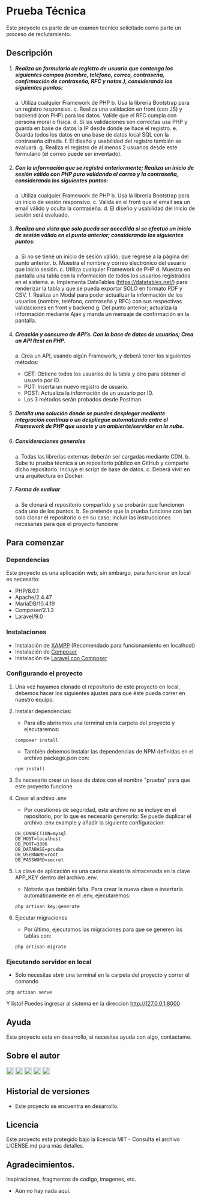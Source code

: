 # Prueba Técnica 

Este proyecto es parte de un examen tecnico solicitado como parte un proceso de reclutamiento.

## Descripción

1. ##### Realiza un formulario de registro de usuario que contenga los siguientes campos (nombre,  teléfono, correo, contraseña, confirmación de contraseña, RFC y notas.), considerando los siguientes puntos:

    a. Utiliza cualquier Framework de PHP
    b. Usa la librería Bootstrap para un registro responsivo.
    c. Realiza una validación en front (con JS) y backend (con PHP) para los datos. Valide que el RFC cumpla con persona moral o física.
    d. Si las validaciones son correctas usa PHP y guarda en base de datos la IP desde donde se hace el registro.
    e. Guarda todos los datos en una base de datos local SQL con la contraseña cifrada.
    f. El diseño y usabilidad del registro también se evaluará.
    g. Realiza el registro de al menos 2 usuarios desde este formulario (el correo puede ser inventado).

2. ##### Con la información que se registró anteriormente; Realiza un inicio de sesión válido con PHP  puro validando el correo y la contraseña, considerando los siguientes puntos:
    a. Utiliza cualquier Framework de PHP
    b. Usa la librería Bootstrap para un inicio de sesión responsivo.
    c. Valida en el front que el email sea un email válido y oculta la contraseña.
    d. El diseño y usabilidad del inicio de sesión será evaluado.

3. ##### Realiza una vista que solo pueda ser accedida si se efectuó un inicio de sesión válido en el punto anterior; considerando los siguientes puntos:
    a. Si no se tiene un inicio de sesión válido; que regrese a la página del punto anterior.
    b. Muestra el nombre y correo electrónico del usuario que inicio sesión.
    c. Utiliza cualquier Framework de PHP
    d. Muestra en pantalla una tabla con la información de todos los usuarios registrados en el sistema.
    e. Implementa DataTables (https://datatables.net/) para renderizar la tabla y que se pueda exportar SOLO en formato PDF y CSV.
    f. Realiza un Modal para poder actualizar la información de los usuarios (nombre, teléfono, 
    contraseña y RFC) con sus respectivas validaciones en front y backend
    g. Del punto anterior; actualiza la información mediante Ajax y manda un mensaje de confirmación en la pantalla.

4.  ##### Creación y consumo de API’s. Con la base de datos de usuarios; Crea un API Rest en PHP.
    a. Crea un API, usando algún Framework, y deberá tener los siguientes métodos:
	- GET: Obtiene todos los usuarios de la tabla y otro para obtener el usuario por ID.
	- PUT: Inserta un nuevo registro de usuario.
	- POST: Actualiza la información de un usuario por ID. 
	- Los 3 métodos serán probados desde Postman.

5. ##### Detalla una solución donde se puedes desplegar mediante integración continua o un despliegue automatizado entre el Framework de PHP que usaste y un ambiente/servidor en la nube.

6. ##### Consideraciones generales
    a. Todas las librerías externas deberán ser cargadas mediante CDN.
    b. Sube tu prueba técnica a un repositorio público en GitHub y comparte dicho repositorio. Incluye el script de base de datos.
    c. Deberá vivir en una arquitectura en Docker.

7. ##### Forma de evaluar
    a. Se clonará el repositorio compartido y se probarán que funcionen cada uno de los puntos.
    b. Se pretende que la prueba funcione con tan solo clonar el repositorio o en su caso; incluir las instrucciones necesarias para que el proyecto funcione

## Para comenzar

### Dependencias

Este proyecto es una aplicación web, sin embargo, para funcionar en local es necesario:
* PHP/8.0.1
* Apache/2.4.47
* MariaDB/10.4.19
* Composer/2.1.3
* Laravel/9.0

### Instalaciones

* Instalación de [XAMPP](https://www.apachefriends.org/es/download.html "XAMPP") (Recomendado para funcionamiento en localhost) 
* Instalación de [Composer](https://getcomposer.org/download/ "Composer")
* Instalación de [Laravel con Composer](https://laravel.com/docs/8.x/installation#installation-via-composer "Laravel con Composer")

### Configurando el proyecto

1. Una vez hayamos clonado el repositorio de este proyecto en local, debemos hacer los siguientes ajustes para que éste pueda correr en nuestro equipo.

2. Instalar dependencias:
    * Para ello abriremos una terminal en la carpeta del proyecto y ejecutaremos:
    ```
    composer install
    ```
    * También debemos instalar las dependencias de NPM definidas en el archivo package.json con:
    ```
    npm install
    ```

3. Es necesario crear un base de datos con el nombre "prueba" para que este proyecto funcione

4. Crear el archivo .env
    * Por cuestiones de seguridad, este archivo no se incluye en el repositorio, por lo que es necesario generarlo: Se puede duplicar el archivo .env.example y añadir la siguiente configuracion:
    ```
    DB_CONNECTION=mysql
    DB_HOST=localhost
    DB_PORT=3306
    DB_DATABASE=prueba
    DB_USERNAME=root
    DB_PASSWORD=secret
    ```

5. La clave de aplicación es una cadena aleatoria almacenada en la clave APP_KEY dentro del archivo .env.   
    * Notarás que también falta. Para crear la nueva clave e insertarla automáticamente en el .env, ejecutaremos:
    ```
    php artisan key:generate
    ```

6. Ejecutar migraciones
    * Por último, ejecutamos las migraciones para que se generen las tablas con:
    ```
    php artisan migrate 
    ```

### Ejecutando servidor en local

* Solo necesitas abrir una terminal en la carpeta del proyecto y correr el comando

```
php artisan serve
```

Y listo! Puedes ingresar al sistema en la direccion http://127.0.0.1:8000

## Ayuda

Este proyecto esta en desarrollo, si necesitas ayuda con algo, contactame.

## Sobre el autor

[<img src='https://img.shields.io/badge/-Github-9979C1?style=for-the-badge&logo=github' alt='github' height='20'>](https://github.com/PatyLuPrz)  [<img src='https://img.shields.io/badge/-Facebook-C3D6F2?style=for-the-badge&logo=facebook' alt='facebook' height='20'>](https://www.facebook.com/paty.przmtz)  [<img src='https://img.shields.io/badge/-Instagram-FEE5EB?style=for-the-badge&logo=instagram' alt='instagram' height='20'>](https://www.instagram.com/patty.was.here/)  [<img src='https://img.shields.io/badge/-Twitter-D1EAF5?style=for-the-badge&logo=twitter' alt='twitter' height='20'>](https://twitter.com/PatyLuPrz)  [<img src='https://img.shields.io/badge/-Twitch-DCCBED?style=for-the-badge&logo=twitch' alt='twitch' height='20'>](twitch.tv/pattywashere)

## Historial de versiones

* Este proyecto se encuentra en desarrollo.

## Licencia

Este proyecto esta protegido bajo la licencia MIT - Consulta el archivo LICENSE.md para más detalles.


## Agradecimientos.

Inspiraciones, fragmentos de codigo, imagenes, etc.

* Aún no hay nada aquí.